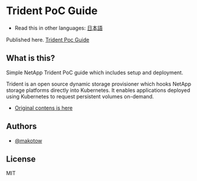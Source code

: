 # Trident PoC Guide

* Read this in other languages: [日本語](README.ja.md)

Published here. [Trident Poc Guide](http://trident-poc-guide.readthedocs.io/ja/latest/trident-getting-started/)


## What is this?

Simple NetApp Trident PoC guide which includes setup and deployment. 

Trident is an open source dynamic storage provisioner which hooks NetApp storage platforms directly into Kubernetes. It enables applications deployed using Kubernetes to request persistent volumes on-demand.


* [Original contens is here](https://netapp-trident.readthedocs.io/en/latest/index.html)

## Authors

- [@makotow](https://github.com/makotow)

## License

MIT
